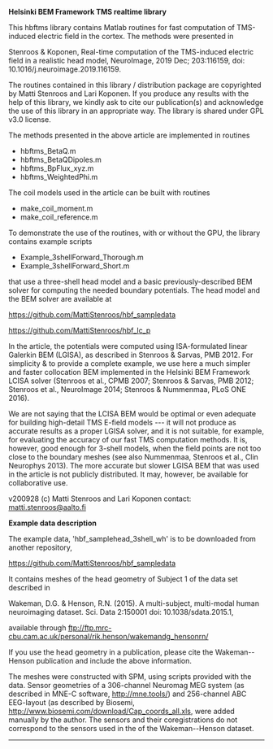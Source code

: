**Helsinki BEM Framework TMS realtime library**

This hbftms library contains Matlab routines for fast computation of TMS-induced electric field in the cortex. The methods were presented in

Stenroos & Koponen, Real-time computation of the TMS-induced electric field in a realistic head model, NeuroImage, 2019 Dec; 203:116159, doi: 10.1016/j.neuroimage.2019.116159.

The routines contained in this library / distribution package are copyrighted by Matti Stenroos and Lari Koponen. If you produce any results with the help of this library, we kindly ask to cite our publication(s) and acknowledge the use of this library in an appropriate way. The library is shared under GPL v3.0 license.

The methods presented in the above article are implemented in routines
*  hbftms_BetaQ.m
*  hbftms_BetaQDipoles.m
*  hbftms_BpFlux_xyz.m
*  hbftms_WeightedPhi.m

The coil models used in the article can be built with routines

*  make_coil_moment.m
*  make_coil_reference.m

To demonstrate the use of the routines, with or without the GPU, the library contains example scripts 
*  Example_3shellForward_Thorough.m
*  Example_3shellForward_Short.m

that use a three-shell head model and a basic previously-described BEM solver for computing the needed boundary potentials. The head model and the BEM solver are available at 

https://github.com/MattiStenroos/hbf_sampledata

https://github.com/MattiStenroos/hbf_lc_p

In the article, the potentials were computed using ISA-formulated linear Galerkin BEM (LGISA), as described in Stenroos & Sarvas, PMB 2012. For simplicity & to provide a complete example, we use here a much simpler and faster collocation BEM implemented in the Helsinki BEM Framework LCISA solver (Stenroos et al., CPMB 2007; Stenroos & Sarvas, PMB 2012; Stenroos et al., NeuroImage 2014; Stenroos & Nummenmaa, PLoS ONE 2016). 

We are not saying that the LCISA BEM would be optimal or even adequate for building high-detail TMS E-field models --- it will not produce as accurate results as a proper LGISA solver, and it is not suitable, for example, for evaluating the accuracy of our fast TMS computation methods. It is, however, good enough for 3-shell models, when the field points are not too close to the boundary meshes (see also Nummenmaa, Stenroos et al., Clin Neurophys 2013). The more accurate but slower LGISA BEM that was used in the article is not publicly distributed. It may, however, be available for collaborative use.

v200928 (c) Matti Stenroos and Lari Koponen
contact: matti.stenroos@aalto.fi

**Example data description**

The example data, 'hbf_samplehead_3shell_wh' is to be downloaded from another repository,

https://github.com/MattiStenroos/hbf_sampledata
  
It contains meshes of the head geometry of Subject 1 of the data set described in

Wakeman, D.G. & Henson, R.N. (2015). A multi-subject, multi-modal
human neuroimaging dataset. Sci. Data 2:150001 doi: 10.1038/sdata.2015.1,

available through 
ftp://ftp.mrc-cbu.cam.ac.uk/personal/rik.henson/wakemandg_hensonrn/

If you use the head geometry in a publication,
please cite the Wakeman--Henson publication and include the above
information.

The meshes were constructed with SPM, using scripts provided with the
data. Sensor geometries of a 306-channel Neuromag MEG system (as described in
MNE-C software, http://mne.tools/) and 256-channel ABC EEG-layout (as
described by Biosemi, http://www.biosemi.com/download/Cap_coords_all.xls,
were added manually by the author. The sensors and their coregistrations
do not correspond to the sensors used in the of the Wakeman--Henson
dataset.


****
